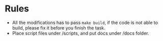 # Rules

- All the modifications has to pass `make build`, if the code is not able to build, please fix it before you finish the task.
- Place script files under /scripts, and put docs under /docs folder.
